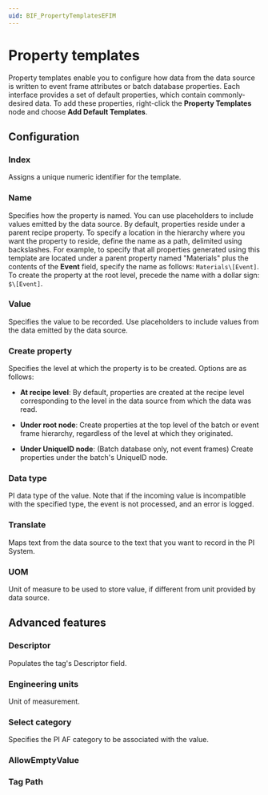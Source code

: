 ```yaml
---
uid: BIF_PropertyTemplatesEFIM
---
```


# Property templates

Property templates enable you to configure how data from the data source is written to event frame attributes or batch database properties. Each interface provides a set of default properties, which contain commonly-desired data. To add these properties, right-click the **Property Templates** node and choose **Add Default Templates**.

## Configuration

### Index

Assigns a unique numeric identifier for the template. 

### Name
    
Specifies how the property is named. You can use placeholders to include values emitted by the data source. By default, properties reside under a parent recipe property. To specify a location in the hierarchy where you want the property to reside, define the name as a path, delimited using backslashes. For example, to specify that all properties generated using this template are located under a parent property named "Materials" plus the contents of the **Event** field, specify the name as follows: `Materials\[Event]`. To create the property at the root level, precede the name with a dollar sign: `$\[Event]`. 

### Value
    
Specifies the value to be recorded. Use placeholders to include values from the data emitted by the data source. 

### Create property
    
Specifies the level at which the property is to be created. Options are as follows:

* **At recipe level**: By default, properties are created at the recipe level corresponding to the level in the data source from which the data was read.

* **Under root node**: Create properties at the top level of the batch or event frame hierarchy, regardless of the level at which they originated.

* **Under UniqueID node**: (Batch database only, not event frames) Create properties under the batch's UniqueID node.

### Data type
    
PI data type of the value. Note that if the incoming value is incompatible with the specified type, the event is not processed, and an error is logged. 

### Translate

Maps text from the data source to the text that you want to record in the PI System. 

### UOM
    
Unit of measure to be used to store value, if different from unit provided by data source. 

## Advanced features

### Descriptor
    
Populates the tag's Descriptor field. 

### Engineering units
    
Unit of measurement. 

### Select category
    
Specifies the PI AF category to be associated with the value.

### AllowEmptyValue

<!-- Help wanted -->

### Tag Path

<!-- Help wanted -->

